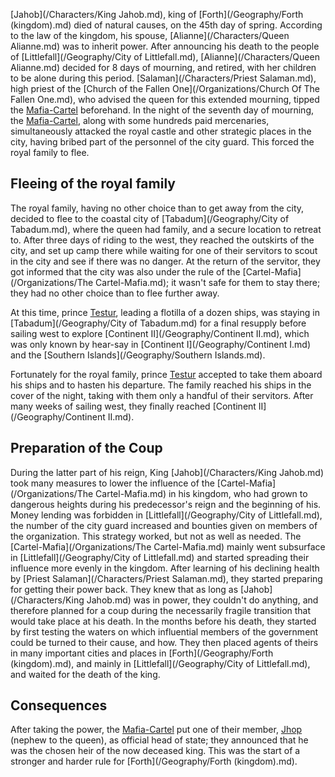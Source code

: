 [Jahob](/Characters/King Jahob.md), king of [Forth](/Geography/Forth (kingdom).md) died of natural causes, on the 45th day of spring.
According to the law of the kingdom, his spouse, [Alianne](/Characters/Queen Alianne.md) was to inherit power.
After announcing his death to the people of [Littlefall](/Geography/City of Littlefall.md), [Alianne](/Characters/Queen Alianne.md) decided for 8 days of mourning, and retired, with her children to be alone during this period.
[Salaman](/Characters/Priest Salaman.md), high priest of the [Church of the Fallen One](/Organizations/Church Of The Fallen One.md), who advised the queen for this extended mourning, tipped the [Mafia-Cartel](Organi) beforehand.
In the night of the seventh day of mourning, the [Mafia-Cartel](Org), along with some hundreds paid mercenaries, simultaneously attacked the royal castle and other strategic places in the city, having bribed part of the personnel of the city guard.
This forced the royal family to flee.

## Fleeing of the royal family

The royal family, having no other choice than to get away from the city, decided to flee to the coastal city of [Tabadum](/Geography/City of Tabadum.md), where the queen had family, and a secure location to retreat to.
After three days of riding to the west, they reached the outskirts of the city, and set up camp there while waiting for one of their servitors to scout in the city and see if there was no danger.
At the return of the servitor, they got informed that the city was also under the rule of the [Cartel-Mafia](/Organizations/The Cartel-Mafia.md); it wasn't safe for them to stay there; they had no other choice than to flee further away.

At this time, prince [Testur](/Characters/Testur.md), leading a flotilla of a dozen ships, was staying in [Tabadum](/Geography/City of Tabadum.md) for a final resupply before sailing west to explore [Continent II](/Geography/Continent II.md), which was only known by hear-say in [Continent I](/Geography/Continent I.md) and the [Southern Islands](/Geography/Southern Islands.md).

Fortunately for the royal family, prince [Testur](/Characters/Testur.md) accepted to take them aboard his ships and to hasten his departure.
The family reached his ships in the cover of the night, taking with them only a handful of their servitors.
After many weeks of sailing west, they finally reached [Continent II](/Geography/Continent II.md).

## Preparation of the Coup

During the latter part of his reign, King [Jahob](/Characters/King Jahob.md) took many measures to lower the influence of the [Cartel-Mafia](/Organizations/The Cartel-Mafia.md) in his kingdom, who had grown to dangerous heights during his predecessor's reign and the beginning of his.
Money lending was forbidden in [Littlefall](/Geography/City of Littlefall.md), the number of the city guard increased and bounties given on members of the organization.
This strategy worked, but not as well as needed.
The [Cartel-Mafia](/Organizations/The Cartel-Mafia.md) mainly went subsurface in [Littlefall](/Geography/City of Littlefall.md) and started spreading their influence more evenly in the kingdom.
After learning of his declining health by [Priest Salaman](/Characters/Priest Salaman.md), they started preparing for getting their power back.
They knew that as long as [Jahob](/Characters/King Jahob.md) was in power, they couldn't do anything, and therefore planned for a coup during the necessarily fragile transition that would take place at his death.
In the months before his death, they started by first testing the waters on which influential members of the government could be turned to their cause, and how.
They then placed agents of theirs in many important cities and places in [Forth](/Geography/Forth (kingdom).md), and mainly in [Littlefall](/Geography/City of Littlefall.md), and waited for the death of the king.

## Consequences

After taking the power, the [Mafia-Cartel]() put one of their member, [Jhop](/Characters/Jhop.md) (nephew to the queen), as official head of state; they announced that he was the chosen heir of the now deceased king.
This was the start of a stronger and harder rule for [Forth](/Geography/Forth (kingdom).md).


